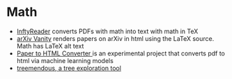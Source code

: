 
# Math

* [InftyReader](http://www.inftyreader.org/?p=29) converts PDFs with math into text with math in TeX
* [arXiv Vanity](https://www.arxiv-vanity.com/) renders papers on arXiv in html using the LaTeX source. Math has LaTeX alt text
* [Paper to HTML Converter ](https://papertohtml.org/) is an experimental project that converts pdf to html via machine learning models
* [treemendous, a tree exploration tool](https://github.com/codeofdusk/treemendous)